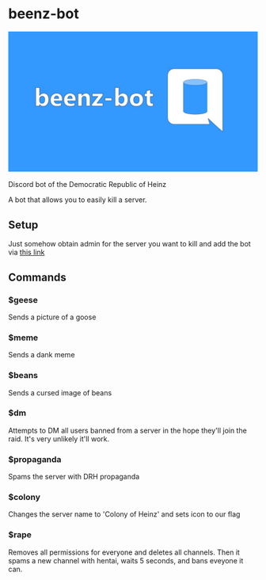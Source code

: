 # beenz-bot

![beenz-bot logo](src/assets/banner.jpg)

Discord bot of the Democratic Republic of Heinz

A bot that allows you to easily kill a server.

## Setup
Just somehow obtain admin for the server you want to kill and add the bot via [this link](https://discordapp.com/api/oauth2/authorize?client_id=684481896822210560&permissions=8&scope=bot)

## Commands

### $geese
Sends a picture of a goose

### $meme
Sends a dank meme

### $beans

Sends a cursed image of beans

### $dm

Attempts to DM all users banned from a server in the hope they'll join the raid. It's very unlikely it'll work.

### $propaganda
Spams the server with DRH propaganda

### $colony
Changes the server name to 'Colony of Heinz' and sets icon to our flag

### $rape
Removes all permissions for everyone and deletes all channels. Then it spams a new channel with hentai, waits 5 seconds, and bans eveyone it can.

